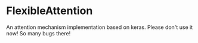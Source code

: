 # FlexibleAttention
An attention mechanism implementation based on keras.
Please don't use it now!
So many bugs there!

